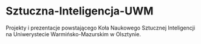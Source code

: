 # Sztuczna-Inteligencja-UWM
Projekty i prezentacje powstającego Koła Naukowego Sztucznej Inteligencji na Uniwerystecie Warmińsko-Mazurskim w Olsztynie.
